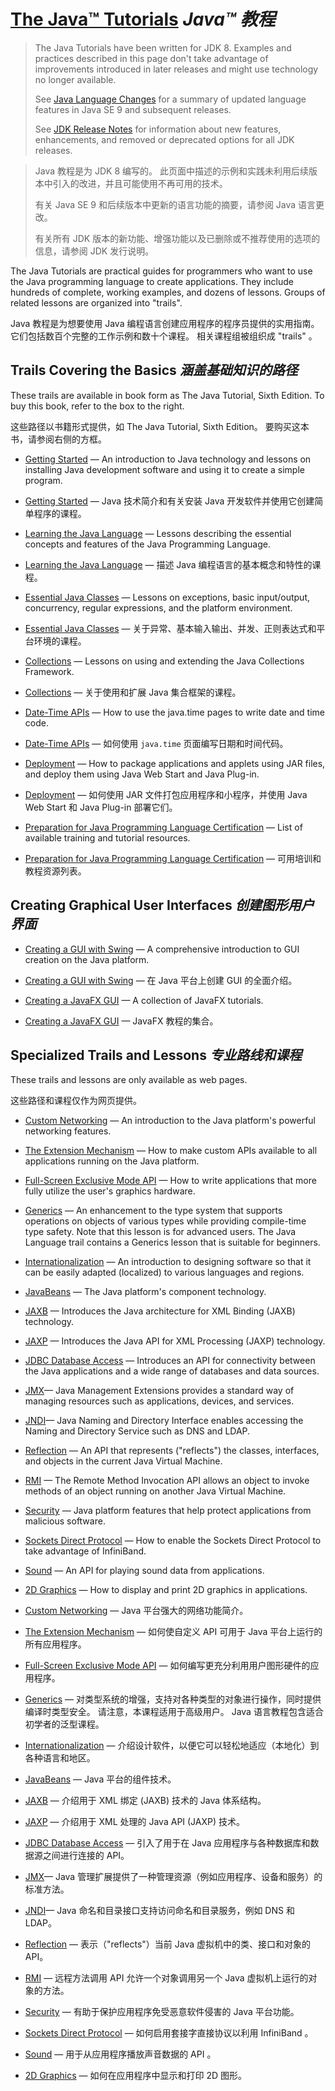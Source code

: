 # [The Java™ Tutorials](https://docs.oracle.com/javase/tutorial/index.html) _Java™ 教程_

> The Java Tutorials have been written for JDK 8. 
> Examples and practices described in this page don't take advantage of improvements introduced in later releases and might use technology no longer available.
> 
> See [Java Language Changes](https://docs.oracle.com/pls/topic/lookup?ctx=en/java/javase&id=java_language_changes) for a summary of updated language features in Java SE 9 and subsequent releases.
> 
> See [JDK Release Notes](https://www.oracle.com/technetwork/java/javase/jdk-relnotes-index-2162236.html) for information about new features, enhancements, and removed or deprecated options for all JDK releases. 


> Java 教程是为 JDK 8 编写的。
> 此页面中描述的示例和实践未利用后续版本中引入的改进，并且可能使用不再可用的技术。
> 
> 有关 Java SE 9 和后续版本中更新的语言功能的摘要，请参阅 Java 语言更改。
> 
> 有关所有 JDK 版本的新功能、增强功能以及已删除或不推荐使用的选项的信息，请参阅 JDK 发行说明。


The Java Tutorials are practical guides for programmers who want to use the Java programming language to create applications. 
They include hundreds of complete, working examples, and dozens of lessons. 
Groups of related lessons are organized into "trails". 


Java 教程是为想要使用 Java 编程语言创建应用程序的程序员提供的实用指南。
它们包括数百个完整的工作示例和数十个课程。
相关课程组被组织成 "trails" 。


## Trails Covering the Basics _涵盖基础知识的路径_


These trails are available in book form as The Java Tutorial, Sixth Edition. 
To buy this book, refer to the box to the right.


这些路径以书籍形式提供，如 The Java Tutorial, Sixth Edition。
要购买这本书，请参阅右侧的方框。


* [Getting Started](https://docs.oracle.com/javase/tutorial/getStarted/index.html) — An introduction to Java technology and lessons on installing Java development software and using it to create a simple program.

* [Getting Started]() — Java 技术简介和有关安装 Java 开发软件并使用它创建简单程序的课程。

* [Learning the Java Language](https://docs.oracle.com/javase/tutorial/java/index.html) — Lessons describing the essential concepts and features of the Java Programming Language.

* [Learning the Java Language]() — 描述 Java 编程语言的基本概念和特性的课程。

* [Essential Java Classes](https://docs.oracle.com/javase/tutorial/essential/index.html) — Lessons on exceptions, basic input/output, concurrency, regular expressions, and the platform environment.

* [Essential Java Classes]() — 关于异常、基本输入输出、并发、正则表达式和平台环境的课程。

* [Collections](https://docs.oracle.com/javase/tutorial/collections/index.html) — Lessons on using and extending the Java Collections Framework.

* [Collections](./collections/index.md) — 关于使用和扩展 Java 集合框架的课程。

* [Date-Time APIs](https://docs.oracle.com/javase/tutorial/datetime/index.html) — How to use the java.time pages to write date and time code.

* [Date-Time APIs]() — 如何使用 `java.time` 页面编写日期和时间代码。

* [Deployment]() — How to package applications and applets using JAR files, and deploy them using Java Web Start and Java Plug-in.

* [Deployment]() — 如何使用 JAR 文件打包应用程序和小程序，并使用 Java Web Start 和 Java Plug-in 部署它们。

* [Preparation for Java Programming Language Certification]() — List of available training and tutorial resources.

* [Preparation for Java Programming Language Certification]() — 可用培训和教程资源列表。


## Creating Graphical User Interfaces _创建图形用户界面_


* [Creating a GUI with Swing]() — A comprehensive introduction to GUI creation on the Java platform.

* [Creating a GUI with Swing]() — 在 Java 平台上创建 GUI 的全面介绍。

* [Creating a JavaFX GUI]() — A collection of JavaFX tutorials.

* [Creating a JavaFX GUI]() — JavaFX 教程的集合。


## Specialized Trails and Lessons _专业路线和课程_


These trails and lessons are only available as web pages.


这些路径和课程仅作为网页提供。


* [Custom Networking]() — An introduction to the Java platform's powerful networking features.
* [The Extension Mechanism]() — How to make custom APIs available to all applications running on the Java platform.
* [Full-Screen Exclusive Mode API]() — How to write applications that more fully utilize the user's graphics hardware.
* [Generics]() — An enhancement to the type system that supports operations on objects of various types while providing compile-time type safety. 
  Note that this lesson is for advanced users. 
  The Java Language trail contains a Generics lesson that is suitable for beginners.

* [Internationalization]() — An introduction to designing software so that it can be easily adapted (localized) to various languages and regions.
* [JavaBeans]() — The Java platform's component technology.
* [JAXB]() — Introduces the Java architecture for XML Binding (JAXB) technology.
* [JAXP]() — Introduces the Java API for XML Processing (JAXP) technology.
* [JDBC Database Access](https://docs.oracle.com/javase/tutorial/jdbc/index.html) — Introduces an API for connectivity between the Java applications and a wide range of databases and data sources.
* [JMX]()— Java Management Extensions provides a standard way of managing resources such as applications, devices, and services.
* [JNDI]()— Java Naming and Directory Interface enables accessing the Naming and Directory Service such as DNS and LDAP.
* [Reflection]() — An API that represents ("reflects") the classes, interfaces, and objects in the current Java Virtual Machine.
* [RMI]() — The Remote Method Invocation API allows an object to invoke methods of an object running on another Java Virtual Machine.
* [Security]() — Java platform features that help protect applications from malicious software.
* [Sockets Direct Protocol]() — How to enable the Sockets Direct Protocol to take advantage of InfiniBand.
* [Sound]() — An API for playing sound data from applications.
* [2D Graphics]() — How to display and print 2D graphics in applications.


* [Custom Networking]() — Java 平台强大的网络功能简介。
* [The Extension Mechanism]() — 如何使自定义 API 可用于 Java 平台上运行的所有应用程序。
* [Full-Screen Exclusive Mode API]() — 如何编写更充分利用用户图形硬件的应用程序。
* [Generics]() — 对类型系统的增强，支持对各种类型的对象进行操作，同时提供编译时类型安全。
  请注意，本课程适用于高级用户。
  Java 语言教程包含适合初学者的泛型课程。

* [Internationalization]() — 介绍设计软件，以便它可以轻松地适应（本地化）到各种语言和地区。
* [JavaBeans]() — Java 平台的组件技术。
* [JAXB]() — 介绍用于 XML 绑定 (JAXB) 技术的 Java 体系结构。
* [JAXP]() — 介绍用于 XML 处理的 Java API (JAXP) 技术。
* [JDBC Database Access](./jdbc/JDBC%20Database%20Access.md) — 引入了用于在 Java 应用程序与各种数据库和数据源之间进行连接的 API。
* [JMX]()— Java 管理扩展提供了一种管理资源（例如应用程序、设备和服务）的标准方法。
* [JNDI]()— Java 命名和目录接口支持访问命名和目录服务，例如 DNS 和 LDAP。
* [Reflection]() — 表示（"reflects"）当前 Java 虚拟机中的类、接口和对象的 API。
* [RMI]() — 远程方法调用 API 允许一个对象调用另一个 Java 虚拟机上运行的对象的方法。
* [Security]() — 有助于保护应用程序免受恶意软件侵害的 Java 平台功能。
* [Sockets Direct Protocol]() — 如何启用套接字直接协议以利用 InfiniBand 。
* [Sound]() — 用于从应用程序播放声音数据的 API 。
* [2D Graphics]() — 如何在应用程序中显示和打印 2D 图形。

